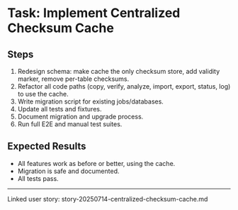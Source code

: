 # Task: Implement Centralized Checksum Cache

## Steps
1. Redesign schema: make cache the only checksum store, add validity marker, remove per-table checksums.
2. Refactor all code paths (copy, verify, analyze, import, export, status, log) to use the cache.
3. Write migration script for existing jobs/databases.
4. Update all tests and fixtures.
5. Document migration and upgrade process.
6. Run full E2E and manual test suites.

## Expected Results
- All features work as before or better, using the cache.
- Migration is safe and documented.
- All tests pass.

---

Linked user story: story-20250714-centralized-checksum-cache.md
